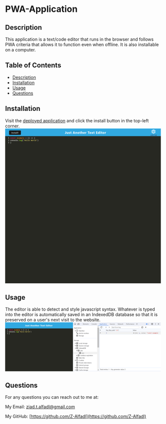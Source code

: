 # PWA-Application
## Description
This application is a text/code editor that runs in the browser and follows PWA criteria that allows it to function even when offline.
It is also installable on a computer.
## Table of Contents

- [Description](#description)
- [Installation](#installation)
- [Usage](#usage)
- [Questions](#questions)
## Installation
Visit the [deployed application](https://sleepy-sands-40695-90409c15eb50.herokuapp.com/) and click the install button in the top-left corner.
![Main Page](Assets/sleepy-sands-main.png)

## Usage
The editor is able to detect and style javascript syntax. Whatever is typed into the editor is automatically saved in an IndexedDB database so that it is preserved on a user's next visit to the website.
![Index Example](Assets/sleepy-sands-db.png)
## Questions
For any questions you can reach out to me at:

My Email: [ziad.t.alfadl@gmail.com](mailto:ziad.t.alfadl@gmail.com)

My GitHub: [https://github.com/Z-Alfadl](https://github.com/Z-Alfadl)
